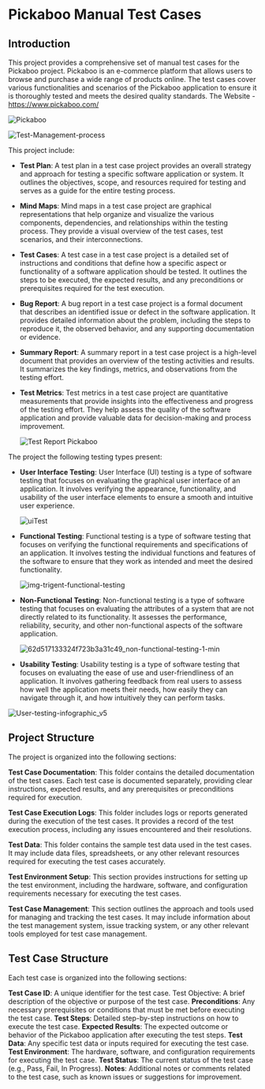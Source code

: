 # Pickaboo Manual Test Cases

## Introduction

This project provides a comprehensive set of manual test cases for the Pickaboo project. Pickaboo is an e-commerce platform that allows users to browse and purchase a wide range of products online. The test cases cover various functionalities and scenarios of the Pickaboo application to ensure it is thoroughly tested and meets the desired quality standards. The Website - https://www.pickaboo.com/

  ![Pickaboo](https://github.com/Akib7/Test-Case-Project-Pickaboo/assets/75217894/07cd0bde-8b24-48ff-9e10-ccae58649c75)

  ![Test-Management-process](https://github.com/Akib7/Test-Case-Project-Pickaboo/assets/75217894/8a6c65d5-f124-4593-bc4f-fdd881927c7e)

This project include:

- **Test Plan**: A test plan in a test case project provides an overall strategy and approach for testing a specific software application or system. It outlines the objectives, scope, and resources required for testing and serves as a guide for the entire testing process.
- **Mind Maps**: Mind maps in a test case project are graphical representations that help organize and visualize the various components, dependencies, and relationships within the testing process. They provide a visual overview of the test cases, test scenarios, and their interconnections.
- **Test Cases**: A test case in a test case project is a detailed set of instructions and conditions that define how a specific aspect or functionality of a software application should be tested. It outlines the steps to be executed, the expected results, and any preconditions or prerequisites required for the test execution.
- **Bug Report**: A bug report in a test case project is a formal document that describes an identified issue or defect in the software application. It provides detailed information about the problem, including the steps to reproduce it, the observed behavior, and any supporting documentation or evidence.
- **Summary Report**: A summary report in a test case project is a high-level document that provides an overview of the testing activities and results. It summarizes the key findings, metrics, and observations from the testing effort.
- **Test Metrics**: Test metrics in a test case project are quantitative measurements that provide insights into the effectiveness and progress of the testing effort. They help assess the quality of the software application and provide valuable data for decision-making and process improvement.

  ![Test Report Pickaboo](https://github.com/Akib7/Test-Case-Project-Pickaboo/assets/75217894/1bba5236-65b2-4b0b-95e5-f429c48fea84)

The project the following testing types present:

- **User Interface Testing**: User Interface (UI) testing is a type of software testing that focuses on evaluating the graphical user interface of an application. It involves verifying the appearance, functionality, and usability of the user interface elements to ensure a smooth and intuitive user experience.

  ![uiTest](https://github.com/Akib7/Test-Case-Project-Pickaboo/assets/75217894/4dd8d311-260f-4782-aa7f-ae38f38d1f54)
  
- **Functional Testing**: Functional testing is a type of software testing that focuses on verifying the functional requirements and specifications of an application. It involves testing the individual functions and features of the software to ensure that they work as intended and meet the desired functionality.

  ![img-trigent-functional-testing](https://github.com/Akib7/Test-Case-Project-Pickaboo/assets/75217894/77ef074b-6c9c-47f4-8bd9-9b096bc52945)
  
- **Non-Functional Testing**: Non-functional testing is a type of software testing that focuses on evaluating the attributes of a system that are not directly related to its functionality. It assesses the performance, reliability, security, and other non-functional aspects of the software application.

  ![62d517133324f723b3a31c49_non-functional-testing-1-min](https://github.com/Akib7/Test-Case-Project-Pickaboo/assets/75217894/5078dc72-f66c-4e85-8b4b-196d338baec0)
  
- **Usability Testing**: Usability testing is a type of software testing that focuses on evaluating the ease of use and user-friendliness of an application. It involves gathering feedback from real users to assess how well the application meets their needs, how easily they can navigate through it, and how intuitively they can perform tasks.

![User-testing-infographic_v5](https://github.com/Akib7/Test-Case-Project-Pickaboo/assets/75217894/67074e20-0b54-4c9f-9218-0797e0a5be27)

## Project Structure

The project is organized into the following sections:

**Test Case Documentation**: This folder contains the detailed documentation of the test cases. Each test case is documented separately, providing clear instructions, expected results, and any prerequisites or preconditions required for execution.

**Test Case Execution Logs**: This folder includes logs or reports generated during the execution of the test cases. It provides a record of the test execution process, including any issues encountered and their resolutions.

**Test Data**: This folder contains the sample test data used in the test cases. It may include data files, spreadsheets, or any other relevant resources required for executing the test cases accurately.

**Test Environment Setup**: This section provides instructions for setting up the test environment, including the hardware, software, and configuration requirements necessary for executing the test cases.

**Test Case Management**: This section outlines the approach and tools used for managing and tracking the test cases. It may include information about the test management system, issue tracking system, or any other relevant tools employed for test case management.

## Test Case Structure

Each test case is organized into the following sections:

**Test Case ID**: A unique identifier for the test case.
Test Objective: A brief description of the objective or purpose of the test case.
**Preconditions**: Any necessary prerequisites or conditions that must be met before executing the test case.
**Test Steps**: Detailed step-by-step instructions on how to execute the test case.
**Expected Results**: The expected outcome or behavior of the Pickaboo application after executing the test steps.
**Test Data**: Any specific test data or inputs required for executing the test case.
**Test Environment**: The hardware, software, and configuration requirements for executing the test case.
**Test Status**: The current status of the test case (e.g., Pass, Fail, In Progress).
**Notes**: Additional notes or comments related to the test case, such as known issues or suggestions for improvement.


